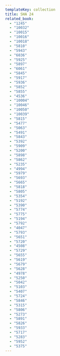 ```yaml
---
templateKey: collection
title: SHA 24
related_book:
  - "1245"
  - "10032"
  - "10015"
  - "10016"
  - "10018"
  - "5810"
  - "5943"
  - "6036"
  - "5925"
  - "5897"
  - "6061"
  - "5845"
  - "5917"
  - "5936"
  - "5852"
  - "5855"
  - "4536"
  - "10004"
  - "10046"
  - "10050"
  - "10039"
  - "5815"
  - "5477"
  - "5063"
  - "5491"
  - "5843"
  - "5392"
  - "5909"
  - "5200"
  - "5898"
  - "5862"
  - "5235"
  - "4994"
  - "5979"
  - "5693"
  - "5665"
  - "5818"
  - "5805"
  - "5354"
  - "5192"
  - "5390"
  - "5774"
  - "5775"
  - "5194"
  - "5792"
  - "4047"
  - "5793"
  - "5651"
  - "5720"
  - "4508"
  - "5729"
  - "5655"
  - "5619"
  - "5679"
  - "5628"
  - "4978"
  - "5250"
  - "5042"
  - "5103"
  - "5407"
  - "5724"
  - "5846"
  - "5315"
  - "5806"
  - "5273"
  - "5891"
  - "5826"
  - "5933"
  - "5717"
  - "5283"
  - "5952"
  - "5375"
---
```

